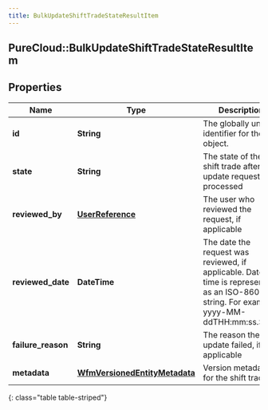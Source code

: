 ```yaml
---
title: BulkUpdateShiftTradeStateResultItem
---
```

## PureCloud::BulkUpdateShiftTradeStateResultItem

## Properties

|Name | Type | Description | Notes|
|------------ | ------------- | ------------- | -------------|
| **id** | **String** | The globally unique identifier for the object. | [optional] |
| **state** | **String** | The state of the shift trade after the update request is processed | [optional] |
| **reviewed_by** | [**UserReference**](UserReference.html) | The user who reviewed the request, if applicable | [optional] |
| **reviewed_date** | **DateTime** | The date the request was reviewed, if applicable. Date time is represented as an ISO-8601 string. For example: yyyy-MM-ddTHH:mm:ss.SSSZ | [optional] |
| **failure_reason** | **String** | The reason the update failed, if applicable | [optional] |
| **metadata** | [**WfmVersionedEntityMetadata**](WfmVersionedEntityMetadata.html) | Version metadata for the shift trade | [optional] |
{: class="table table-striped"}


